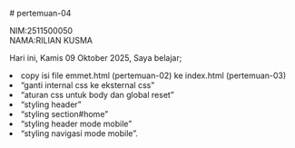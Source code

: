 # pertemuan-04

NIM:2511500050<br>
NAMA:RILIAN KUSMA<br>

Hari ini, Kamis 09 Oktober 2025, Saya belajar;
<li>copy isi file emmet.html (pertemuan-02) ke index.html (pertemuan-03)</li>
<li>“ganti internal css ke eksternal css”</li>
<li>“aturan css untuk body dan global reset”</li>
<li>“styling header”</li>
<li>“styling section#home”</li>
<li>“styling header mode mobile”</li>
<li>“styling navigasi mode mobile”.</li>
</ol>